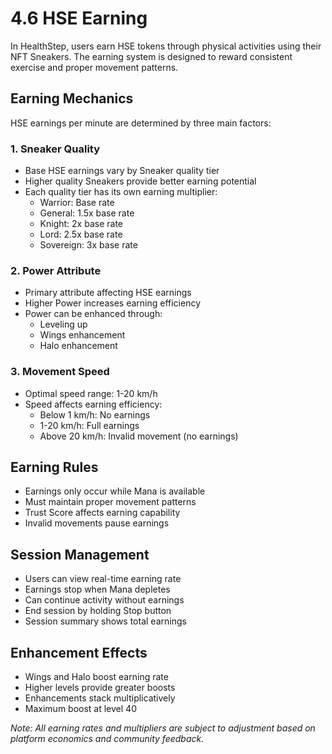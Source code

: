 # 4.6 HSE Earning

In HealthStep, users earn HSE tokens through physical activities using their NFT Sneakers. The earning system is designed to reward consistent exercise and proper movement patterns.

## Earning Mechanics
HSE earnings per minute are determined by three main factors:

### 1. Sneaker Quality
- Base HSE earnings vary by Sneaker quality tier
- Higher quality Sneakers provide better earning potential
- Each quality tier has its own earning multiplier:
  - Warrior: Base rate
  - General: 1.5x base rate
  - Knight: 2x base rate
  - Lord: 2.5x base rate
  - Sovereign: 3x base rate

### 2. Power Attribute
- Primary attribute affecting HSE earnings
- Higher Power increases earning efficiency
- Power can be enhanced through:
  - Leveling up
  - Wings enhancement
  - Halo enhancement

### 3. Movement Speed
- Optimal speed range: 1-20 km/h
- Speed affects earning efficiency:
  - Below 1 km/h: No earnings
  - 1-20 km/h: Full earnings
  - Above 20 km/h: Invalid movement (no earnings)

## Earning Rules
- Earnings only occur while Mana is available
- Must maintain proper movement patterns
- Trust Score affects earning capability
- Invalid movements pause earnings

## Session Management
- Users can view real-time earning rate
- Earnings stop when Mana depletes
- Can continue activity without earnings
- End session by holding Stop button
- Session summary shows total earnings

## Enhancement Effects
- Wings and Halo boost earning rate
- Higher levels provide greater boosts
- Enhancements stack multiplicatively
- Maximum boost at level 40

*Note: All earning rates and multipliers are subject to adjustment based on platform economics and community feedback.* 